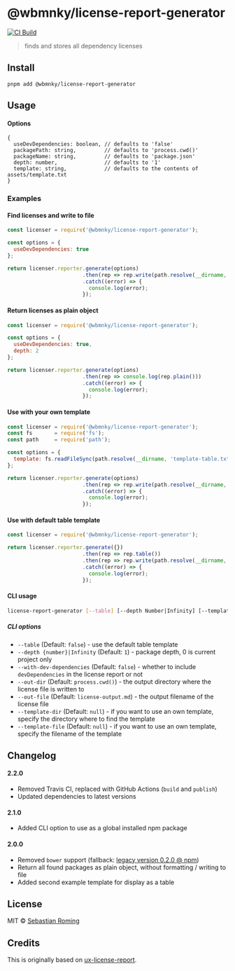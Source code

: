 # @wbmnky/license-report-generator 
[![CI Build](https://github.com/sebastianroming/license-report-generator/actions/workflows/build-package.yml/badge.svg)](https://github.com/sebastianroming/license-report-generator/actions/workflows/build-package.yml)

> finds and stores all dependency licenses

## Install
```
pnpm add @wbmnky/license-report-generator
```


## Usage

#### Options 
```
{
  useDevDependencies: boolean, // defaults to 'false'
  packagePath: string,         // defaults to 'process.cwd()'
  packageName: string,         // defaults to 'package.json'
  depth: number,               // defaults to '1'
  template: string,            // defaults to the contents of assets/template.txt
}
```

### Examples

#### Find licenses and write to file
```js
const licenser = require('@wbmnky/license-report-generator');

const options = { 
  useDevDependencies: true
};

return licenser.reporter.generate(options)
                        .then(rep => rep.write(path.resolve(__dirname, 'output.md')))
                        .catch((error) => {
                          console.log(error);
                        });
```

#### Return licenses as plain object
```js
const licenser = require('@wbmnky/license-report-generator');

const options = { 
  useDevDependencies: true,
  depth: 2
};

return licenser.reporter.generate(options)
                        .then(rep => console.log(rep.plain()))
                        .catch((error) => {
                          console.log(error);
                        });
```

#### Use with your own template
```js
const licenser = require('@wbmnky/license-report-generator');
const fs       = require('fs');
const path     = require('path');

const options = {
  template: fs.readFileSync(path.resolve(__dirname, 'template-table.txt'), 'utf8')
};

return licenser.reporter.generate(options)
                        .then(rep => rep.write(path.resolve(__dirname, 'output.md')))
                        .catch((error) => {
                          console.log(error);
                        });
```

#### Use with default table template
```js
const licenser = require('@wbmnky/license-report-generator');

return licenser.reporter.generate({})
                        .then(rep => rep.table())
                        .then(rep => rep.write(path.resolve(__dirname, 'output.md')))
                        .catch((error) => {
                          console.log(error);
                        });
```

#### CLI usage
```sh
license-report-generator [--table] [--depth Number|Infinity] [--template-dir path/to/templates/] [--template-file template.txt] [--out-dir path/to/output/] [--out-file license-output.md] 
```

##### CLI options
- `--table` (Default: `false`) - use the default table template
- `--depth {number}|Infinity` (Default: `1`) - package depth, 0 is current project only
- `--with-dev-dependencies` (Default: `false`) - whether to include `devDependencies` in the license report or not
- `--out-dir` (Default: `process.cwd()`) - the output directory where the license file is written to
- `--out-file` (Default: `license-output.md`) - the output filename of the license file
- `--template-dir` (Default: `null`) - if you want to use an own template, specify the directory where to find the template
- `--template-file` (Default: `null`) - if you want to use an own template, specify the filename of the template


## Changelog
#### 2.2.0
- Removed Travis CI, replaced with GitHub Actions (`build` and `publish`)
- Updated dependencies to latest versions

#### 2.1.0
- Added CLI option to use as a global installed npm package

#### 2.0.0
- Removed `bower` support (fallback: [legacy version 0.2.0 @ npm](https://npmjs.com/package/license-report-generator))
- Return all found packages as plain object, without formatting / writing to file 
- Added second example template for display as a table

## License

MIT © [Sebastian Roming](https://webmonkey.io)

## Credits
This is originally based on [ux-license-report](https://github.com/Banno/ux-license-report).
